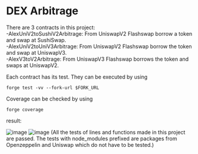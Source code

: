 # DEX Arbitrage
There are 3 contracts in this project:  
-AlexUniV2toSushiV2Arbitrage: From UniswapV2 Flashswap borrow a token and swap at SushiSwap.  
-AlexUniV2toUniV3Arbitrage: From UniswapV2 Flashswap borrow the token and swap at UniswapV3.  
-AlexV3toV2Arbitrage: From UniswapV3 Flashswap borrows the token and swaps at UniswapV2.  

Each contract has its test. They can be executed by using
```
forge test -vv --fork-url $FORK_URL
```

Coverage can be checked by using
```
forge coverage
```
result:

![image](https://github.com/alex332233/AppWorksSchoolFinalProject/assets/99250288/731b5316-450e-4dba-a766-bb28d9c13a21)
![image](https://github.com/alex332233/AppWorksSchoolFinalProject/assets/99250288/bfe4d4c5-7299-4865-a090-98b6273680f2)
(All the tests of lines and functions made in this project are passed. The tests with node_modules prefixed are packages from Openzeppelin and Uniswap which do not have to be tested.)
